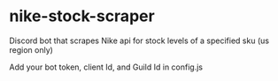 # nike-stock-scraper

Discord bot that scrapes Nike api for stock levels of a specified sku (us region only)

Add your bot token, client Id, and Guild Id in config.js
